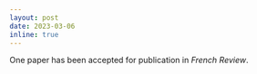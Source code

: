 ```yaml
---
layout: post
date: 2023-03-06
inline: true
---
```

One paper has been accepted for publication in <i>French Review</i>.

